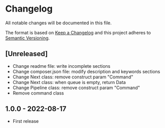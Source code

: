 # Changelog
All notable changes will be documented in this file.

The format is based on [Keep a Changelog](http://keepachangelog.com/en/1.0.0/)
and this project adheres to [Semantic Versioning](http://semver.org/spec/v2.0.0.html).

## [Unreleased]
- Change readme file: write incomplete sections
- Change composer.json file: modify description and keywords sections
- Change Next class: remove construct param "Command"
- Change Next class: when queue is empty, return Data
- Change Pipeline class: remove construct param "Command"
- Remove command class


## 1.0.0 - 2022-08-17

- First release

